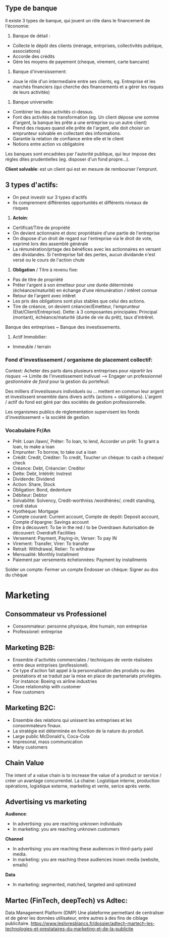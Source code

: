 ## Type de banque

Il existe 3 types de banque, qui jouent un rôle dans le financement de l'économie:

1. Banque de détail : 
  - Collecte le dépôt des clients (ménage, entrprises, collectivités publique, associations)
  - Accorde des crédits
  - Gère les moyens de payement (cheque, virement, carte bancaire)
1. Banque d'inversissement: 
  - Joue le rôle d'un intermediaire entre ses clients, eg. Entreprise et les marchés financiers (qui cherche des financements et a gérer les risques de leurs activités)
1. Banque universelle:
  - Combiner les deux activités ci-dessus.
  - Font des activités de transformation (eg. Un client dépose une somme d'argent, la banque les prête a une entreprise ou un autre client)
  - Prend des risques quand elle prête de l'argent, elle doit choisir un emprunteur solvable en collectant des informations.
  - Garantie la relation de confiance entre elle et le client
  - Notions entre action vs obligatoire
  
Les banques sont encadrées par l'autorité publique, qui leur impose des règles dites prudentielles (eg. disposer d'un fond propre...).

**Client solvable**: est un client qui est en mesure de rembourser l'emprunt.

## 3 types d'actifs:
- On peut investir sur 3 types d'actifs
- Ils comprennent différentes opportunités et différents niveaux de risques

1. **Actoin**: 
- Certificat/Titre de propriété
- On devient actionnaire et donc propriétaire d'une partie de l'entreprise
- On dispose d'un droit de regard sur l'entreprise via le droit de vote, exprimé lors des assemblé générale
- La rémunération/prtage des bénéfices avec les actionnaires  en versant des dividandes. Si l'entreprise fait des pertes, aucun dividande n'est versé ou le cours de l'action chute

1. **Obligation** / Titre à revenu fixe:
- Pas de titre de propriété
- Prêter l'argent à son émetteur pour une durée déterminée (échéance/maturité) en échange d'une rémunération / intêret connue 
- Retour de l'argent avec intêret
- Les prix des obligations sont plus stables que celui des actions.
- Tire de créance, on devient créancier/Emetteur, l'emprunteur (Etat/Client/Entreprise).
Dette: à 3 composantes principales: Principal (montant), échéance/maturité (durée de vie du prêt), taux d'intrêret. 

Banque des entreprises ~ Banque des investissements.

1. Actif Immobilier: 
- Immeuble / terrain

### Fond d'investissement / organisme de placement collectif:

Context: Acheter des parts dans plusieurs entreprises pour _répartir les risques_ --> Limite de l'investissement indivuel --> Engager un professionnel _gestionnaire de fond_ pour la gestion du portefeuil.

Des milliers d'investisseurs individuels ou ... mettent en commun leur argent et investissent ensemble dans divers actifs (actions + obligations). L'argent / actif du fond est géré par des sociétés de gestion professionnelle.

Les organismes publics de réglementation supervisent les fonds d'investissement + la société de gestion.



### Vocabulaire Fr/An
- Prêt: Loan /lawn/, Prêter: To loan, to lend, Accorder un prêt: To grant a loan, to make a loan 
- Emprunter: To borrow, to take out a loan 
- Crédit: Credit, Créditer: To credit, Toucher un chèque: to cash a cheque/ check
- Créance: Debt, Créancier: Creditor
- Dette: Debt, Intétrêt: Instrest
- Dividende: Dividend
- Action: Share, Stock
- Obligation: Bond, dedenture
- Débiteur: Debtor
- Solvabilité: Solvency, Credit-worthniss /wordhènès/, credit standing, credi status
- Hyothèque: Mortgage
- Compte courant: Current account, Compte de depôt: Deposit account, Compte d'épargne: Savings account
- Etre à découvert: To be in the red / to be Overdrawn 
Autorisation de découvert: Overdraft Facilities 
- Versement: Payment, Paying-in, Verser: To pay IN
- Virement: Transfer, Virer: To transfer
- Retrait: Withdrawal, Retier: To withdraw
- Mensualité: Monthly Installment
- Paiement par versements échelonnées: Payment by installments

Solder un compte: Fermer un compte
Endosser un chèque: Signer au dos du chèque 

# Marketing 

## Consommateur vs Professionel 

- Consommateur: personne physique, être humain, non entreprise 
- Professionel: entreprise

## Marketing B2B: 
- Ensemble d'activités commerciales /  techniques de vente réalisées entre deux entrprises (professionel).
- Ce type d'action fait appel à la personnalisation des produits ou des prestations et se traduit  par la mise en place de partenariats privilégiés. 
For instance: Boeing vs airline industries 
- Close relationship with customer 
- Few customers

## Marketing B2C: 
- Ensemble des relations qui unissent les entreprises et les consommateurs finaux.
- La stratégie est déterminée en fonction de la nature du produit. 
- Large public
McDonald's, Coca-Cola
- Impresonal, mass communication 
- Many customers 

## Chain Value 
The intent of a value chain is to increase the value of a product or service / créer un avantage concurrentiel.
La chaine: Logistique interne, production opérations, logistique externe, marketing et vente, serice après vente.

## Advertising vs marketing 

**Audience**: 
- In advertising: you are reaching unknown individuals 
- In marketing: you are reaching unknown customers

**Channel**
- In advertising: you are reaching these audiences in third-party paid media.
- In marketing: you are reaching these audiences inown media (website, emails) 

**Data**
- In marketing: segmented, matched, targeted and optimized

## Martec (FinTech, deepTech) vs Adtec:
Data Management Platform (DMP)
Une plateforme permettant de centraliser et de gérer les données utilisateur, entre autres à des fins de ciblage publicitaire.
https://www.leslivresblancs.fr/dossier/adtech-martech-les-technologies-et-prestataires-du-marketing-et-de-la-publicite
